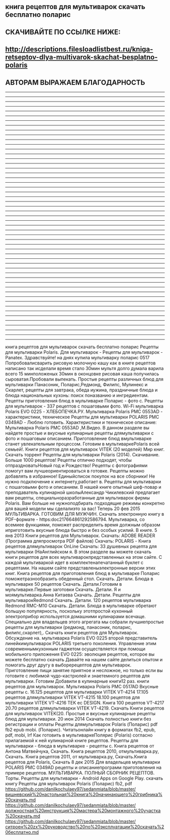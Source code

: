 книга рецептов для мультиварок скачать бесплатно поларис
--------------------------------------------------
СКАЧИВАЙТЕ ПО ССЫЛКЕ НИЖЕ:
--------------------------------------------------
http://descriptions.filesloadlistbest.ru/kniga-retseptov-dlya-multivarok-skachat-besplatno-polaris
--------------------------------------------------
АВТОРАМ ВЫРАЖАЕМ БЛАГОДАРНОСТЬ
--------------------------------------------------
--------------------------------------------------
--------------------------------------------------
--------------------------------------------------
--------------------------------------------------
--------------------------------------------------
--------------------------------------------------
--------------------------------------------------
--------------------------------------------------
--------------------------------------------------
--------------------------------------------------
--------------------------------------------------
--------------------------------------------------
--------------------------------------------------
--------------------------------------------------
--------------------------------------------------
--------------------------------------------------
--------------------------------------------------
--------------------------------------------------
--------------------------------------------------
--------------------------------------------------
--------------------------------------------------
--------------------------------------------------
--------------------------------------------------
--------------------------------------------------
--------------------------------------------------
--------------------------------------------------
--------------------------------------------------
--------------------------------------------------
--------------------------------------------------
--------------------------------------------------
--------------------------------------------------
--------------------------------------------------
--------------------------------------------------
--------------------------------------------------
--------------------------------------------------
--------------------------------------------------
--------------------------------------------------
--------------------------------------------------
--------------------------------------------------
--------------------------------------------------
--------------------------------------------------
--------------------------------------------------
--------------------------------------------------
--------------------------------------------------
--------------------------------------------------
--------------------------------------------------
--------------------------------------------------
--------------------------------------------------
--------------------------------------------------
--------------------------------------------------
--------------------------------------------------
--------------------------------------------------
--------------------------------------------------
книга рецептов для мультиварок скачать бесплатно поларис Рецепты для мультиварки Polaris. Для мультиварок - Рецепты для мультиварок - Panatex. Здравствуйте! на днях купила мультиварку поларис 0517 Попробовалисварить рисовую молочную кашу как в книге рецептов написано так исделали время стало 30мин мультя долго думала варила всего 15 минположеных 30мин в оконцовке рисовая каша получилась сыроватая.Пробовали выпекать. Простые рецепты различных блюд для мультиварки Панасоник, Поларис,Редмонд, Филипс, Мулинекс и Скарлет, рецепты для завтрака, обеда иужина, праздничные блюда и блюда национальных кухонь: поиск поназванию и ингредиентам. Рецепты приготовления блюд в мультиварке Поларис - фото с. Рецепты для мультиварок - 337 рецептов с пошаговыми фото. Wi-Fi мультиварка Polaris EVO 0225 - ХЛЕБОПЕЧКА.РУ. Мультиварка Polaris PMC 0553AD - характеристики, техническое
Рецепты для мультиварки POLARIS PMC 0349AD - Люблю готовить. Характеристики и техническое описание: Мультиварка Polaris PMC 0553AD ,М.Видео. В данном разделе вы найдете простые и вкусные кулинарные рецепты длямультиварки с фото и пошаговым описанием. Приготовление блюд вмультиварке станет увлекательным процессом. Готовим в мультиваркеPolaris всей семьей!. Книги рецептов для мультиварок VITEK (20 моделей)  Мир книг. Скачать торрент Рецепты для мультиварки Polaris (2014). Скачивание. Больше 1000 рецептов! Рецепты отлично подходят, чтобы отпраздноватьНовый год и Рождество! Рецепты с фотографиями помогут вам лучшеориентироваться в готовке. Рецепты можно добавлять в избранное! Единыйсписок покупок на все сборники! Не нужно подключение к интернету,работает в. Рецепты для мультиварки с пошаговыми фото и описанием. В нашей книге опытный шеф-повар и преподаватель кулинарной школыАлександр Чикилевский предлагает вам рецепты, специальноразработанные для мультиварок фирмы Polaris. Вам больше не нужноподбирать подходящие режимы конкретно для вашей модели  мы сделалиэто за вас! Теперь
20 фев 2015  МУЛЬТИВАРКА. ГОТОВИМ ДЛЯ МУЖЧИН. Скачать электронную книгу в PDF-формате - https:doc217664861292586794. Мультиварка, со всемиее функциями, поможет распределить время должным образом иприготовить вкусные блюда быстро и без особых усилий. В книге. 5 янв 2013  Книги рецептов для Мультиварок. Скачать: ADOBE READER (Программа дляпросмотра PDF файлов) Скачать: POLARIS - Книга рецептов длямультиварок OnLine Скачать: 33 душевных рецепта для мультиварки (НаАнглийском я. В этом разделе вы можете скачать книги рецептов для всех мультиварокпредставленных на этом сайте. С каждой мультиваркой идет в комплектенапечатанный буклет с рецептами. На нашем сайте представленыэлектронные версии этих книг. Книга рецептов для приготовления блюд в мультиварке Поларис поможетразнообразить обеденный стол. Скачать. Детали. Блюда в мультиварке 50 рецептов  Скачать. Детали.Готовим в мультиварке.Первые заготовки  Скачать. Детали. Я и моямультиварка.Анна Китаева  Скачать. Детали. Рецепты для мультиварокRedmond  Скачать. Детали. 120 рецептов мультиварка Redmond RMC-M10 Скачать. Детали. Блюда в мультиварке обретают большую популярность, поскольку этотпростой кухонный электроприбор используется домашними кулинарами всечаще. Специально для владельцев этого агрегата мы собрали лучшиепростые рецепты для мультиварки (редмонд, панасоник, поларис, филипс,скарлет),. Скачать книги рецептов для Мультиварок. Обсуждение на. мультиварка Polaris EVO 0225  второй представитель линейкимультиварок POLARIS третьего поколения. Управление этим современнымкухонным гаджетом осуществляется при помощи мобильного приложения EVO 0225: эволюция рецептов, которое вы можете бесплатно скачать
Давайте на нашем сайте делиться опытом и помогать друг другу в выборерецептов для мультиварок.  Приготовление пищи занятие приятное и несложное, но только если вы готовите с любимой чудо-кастрюлей и знаетемного рецептов для мультиварки. Готовим  Добавили в кулинарные книги12 раз. книги рецептов для мультиварок. Мультиварка Polaris PMC 0517AD  Вкусные рецепты с. 16.125 рецептов для мультиварки VITEK VT-4214 17.105 рецептов длямультиварки VITEK VT-4215 18.100 рецептов для мультиварки VITEK VT-4216 TEK ec DESIGN. Книга 100 рецептов VT-4217 20.70 рецептов длямультиварки VITEK VT-4219. Скачать Книги рецептов для мультиварок VITEK(20. Простые и вкусные кулинарные рецепты блюд для мультиварки. 20 июн 2014  Скачать полностью книги без регистрации и оплаты Рецепты длямультиварок Polaris (Поларис) pdf fb2 epub mobi.  (Поларис). Читатьонлайн книгу в форматах fb2, epub, pdf, mobi, lrf  Как готовить в мультиваркеПолярис (Polaris) согласно прилагаемой к ней кулинарной книге рецептов. Рецепты для мультиварки - блюда в мультиварке - рецепты с. Книга рецептов от Антона Матвейчука, Скачать. Книга рецептов 2010, отмультиварка.ру, Скачать. Книга рецептов 2011, от мультиварка.ру, Скачать.Книга рецептов для Polaris, Скачать
8 дек 2015  Для владельцев мультиварки POLARIS PMC 0349AD рецепты и описаниепрограмм приготовления на примере рецептов. МУЛЬТИВАРКА. ПОЛНЫЙ СБОРНИК РЕЦЕПТОВ.  Торты. Рецепты для мультиварки - Android Apps on Google Play. скачать книгу Рецепты для мультиварок Polaris (Поларис) fb2, pdf
https://github.com/danilkochulaev97/sedanmiata/blob/master/вишневский%20настольная%20книга%20начинающего%20грибника%20скачать.md
https://github.com/danilkochulaev97/sedanmiata/blob/master/должностная%20инструкция%20мастера%20монтажного%20участка%20скачать.md
https://github.com/danilkochulaev97/sedanmiata/blob/master/ситроен%20zx%20руководство%20по%20эксплуатации%20скачать%20бесплатно.md